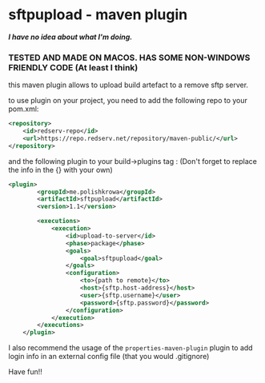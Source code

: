 # sftpupload - maven plugin
***I have no idea about what I'm doing.***

### **TESTED AND MADE ON MACOS. HAS SOME NON-WINDOWS FRIENDLY CODE (At least I think)**

this maven plugin allows to upload build artefact to a remove sftp server.

to use plugin on your project, you need to add the following repo to your pom.xml:

```xml
<repository>
    <id>redserv-repo</id>
    <url>https://repo.redserv.net/repository/maven-public/</url>
</repository>
```
and the following plugin to your build->plugins tag :  (Don't forget to replace the info in the  {} with your own)
```xml
<plugin>
        <groupId>me.polishkrowa</groupId>
        <artifactId>sftpupload</artifactId>
        <version>1.1</version>

        <executions>
            <execution>
                <id>upload-to-server</id>
                <phase>package</phase>
                <goals>
                    <goal>sftpupload</goal>
                </goals>
                <configuration>
                    <to>{path to remote}</to>
                    <host>{sftp.host-address}</host>
                    <user>{sftp.username}</user>
                    <password>{sftp.password}</password>
                </configuration>
            </execution>
        </executions>
    </plugin>
```

I also recommend the usage of the `properties-maven-plugin` plugin to add login info in an external config file (that you would .gitignore)

Have fun!!

